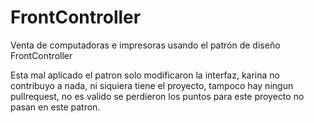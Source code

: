 # FrontController
Venta de computadoras e impresoras usando el patrón de diseño FrontController


Esta mal aplicado el patron solo modificaron la interfaz, karina no contribuyo a nada, ni siquiera tiene el proyecto, tampoco hay ningun pullrequest, no es valido se perdieron los puntos para este proyecto no pasan en este patron.
